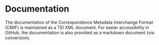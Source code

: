 # Documentation

The documentation of the Correspondence Metadata Interchange Format (CMIF) is maintained as a TEI XML document. For easier accessibility in GitHub, the documentation is also provided as a markdown document (via conversion).